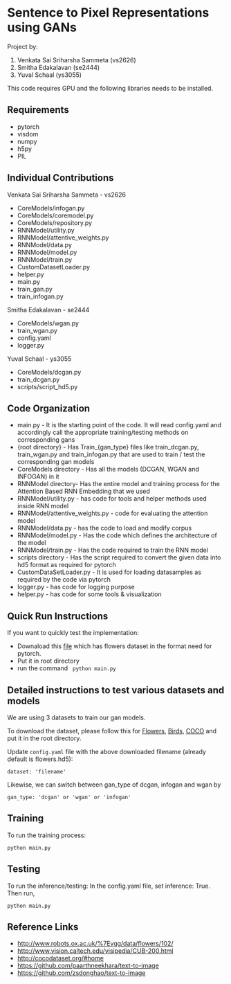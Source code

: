 # Sentence to Pixel Representations using GANs

Project by:
1. Venkata Sai Sriharsha Sammeta (vs2626)
2. Smitha Edakalavan (se2444)
3. Yuval Schaal (ys3055)

This code requires GPU and the following libraries needs to be installed. 

## Requirements
- pytorch 
- visdom
- numpy
- h5py
- PIL

## Individual Contributions

Venkata Sai Sriharsha Sammeta - vs2626
- CoreModels/infogan.py
- CoreModels/coremodel.py
- CoreModels/repository.py
- RNNModel/utility.py
- RNNModel/attentive_weights.py
- RNNModel/data.py
- RNNModel/model.py
- RNNModel/train.py
- CustomDatasetLoader.py
- helper.py
- main.py
- train_gan.py
- train_infogan.py

Smitha Edakalavan - se2444
- CoreModels/wgan.py
- train_wgan.py
- config.yaml
- logger.py

Yuval Schaal - ys3055
- CoreModels/dcgan.py
- train_dcgan.py
- scripts/script_hd5.py


## Code Organization
- main.py - It is the starting point of the code. It will read config.yaml and accordingly call the appropriate training/testing methods on corresponding gans
- {root directory} - Has Train_{gan_type} files like train_dcgan.py, train_wgan.py and train_infogan.py that are used to train / test the corresponding gan models
- CoreModels directory - Has all the models (DCGAN, WGAN and INFOGAN) in it
- RNNModel directory- Has the entire model and training process for the Attention Based RNN Embedding that we used 
- RNNModel/utility.py - has code for tools and helper methods used inside RNN model
- RNNModel/attentive_weights.py - code for evaluating the attention model
- RNNModel/data.py - has the code to load and modify corpus 
- RNNModel/model.py - Has the code which defines the architecture of the model
- RNNModel/train.py - Has the code required to train the RNN model
- scripts directory - Has the script required to convert the given data into hd5 format as required for pytorch
- CustomDataSetLoader.py - It is used for loading datasamples as required by the code via pytorch
- logger.py - has code for logging purpose
- helper.py - has code for some tools & visualization

## Quick Run Instructions
If you want to quickly test the implementation:
- Downaload this [file](https://drive.google.com/open?id=1EgnaTrlHGaqK5CCgHKLclZMT_AMSTyh8) which has flowers dataset in the format need for pytorch. 
- Put it in root directory
- run the command ``` python main.py```

## Detailed instructions to test various datasets and models
We are using 3 datasets to train our gan models. 

To download the dataset, please follow this for <a href='https://drive.google.com/file/d/1EgnaTrlHGaqK5CCgHKLclZMT_AMSTyh8/view'>Flowers</a>, <a href='https://drive.google.com/file/d/1mNhn6MYpBb-JwE86GC1kk0VJsYj-Pn5j/view'>Birds</a>, <a href='https://drive.google.com/file/d/0B0ywwgffWnLLLUc2WHYzM0Q2eWc/view?usp=sharing'>COCO</a> and put it in the root directory. 

Update `config.yaml` file with the above downloaded filename (already default is flowers.hd5):
``` shell
dataset: 'filename'
```

Likewise, we can switch between gan_type of dcgan, infogan and wgan by 
``` shell
gan_type: 'dcgan' or 'wgan' or 'infogan'
```

## Training 
To run the training process:
``` shell
python main.py
```

## Testing
To run the inference/testing:
In the config.yaml file, set inference: True.
Then run,
``` shell
python main.py
```
## Reference Links
- http://www.robots.ox.ac.uk/%7Evgg/data/flowers/102/ 
- http://www.vision.caltech.edu/visipedia/CUB-200.html
- http://cocodataset.org/#home 
- https://github.com/paarthneekhara/text-to-image 
- https://github.com/zsdonghao/text-to-image 


